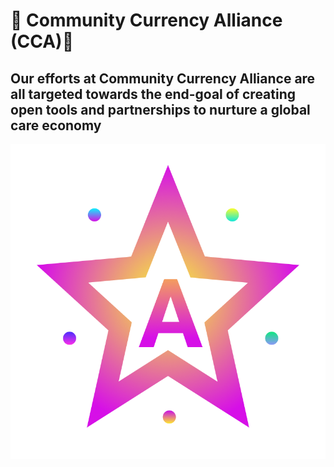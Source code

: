 # 🌟 Community Currency Alliance (CCA)🌟

## Our efforts at Community Currency Alliance are all targeted towards the end-goal of creating open tools and partnerships to nurture a global care economy


![alt text](https://github.com/CommunityCurrency/Governance/blob/master/Logo.png)







